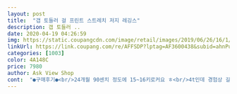 ```yaml
---
layout: post 
title:  "갭 토들러 걸 프린트 스트레치 저지 레깅스" 
description: 갭 토들러 ..
date: 2020-04-19 04:26:59 
img: https://static.coupangcdn.com/image/retail/images/2019/06/26/16/1/b156c061-fe7b-45f1-99c3-ad90967165f0.jpg 
linkUrl: https://link.coupang.com/re/AFFSDP?lptag=AF3600438&subid=ahnPublicAsk&pageKey=1343349308&itemId=2370749691&vendorItemId=4981584355&traceid=V0-113-2ed1d4ad0862847e 
categories: [1003] 
color: 4A148C 
price: 7980 
author: Ask View Shop 
cont:  "●구매후기●<br/>24개월 90센치 정도에 15~16키로커요 ㅎ<br/>4t인데 경험상 길게 나온 것 같아 구매했어요.<br/><br/>5살 여아인데 딱 맞습니다 ㅎㅎ<br/>두번접고입혔어요 허벅다리 할랑한 쫄바지 오랜만입니다 ㅎ<br/>봄 한철 입힐 것 같지만 저렴하게 샀으니 괜찮아요<br/>부들부블하니 천도 좋고 싸게 너무 잘산듯 ^^<br/>심플하니 이쁘고 신축성도 좋고 너무 좋아요! 저렴한 가격에 득템했어요!<br/>우리아들 허벅지 누구한테 뒤쳐지지않는데 할랑합니다<br/>직구 안 해도 되고 플로럴 무늬도 포인트하기 좋고 아이가 예쁘다고 좋아해요 :)<br/>" 
---
```


